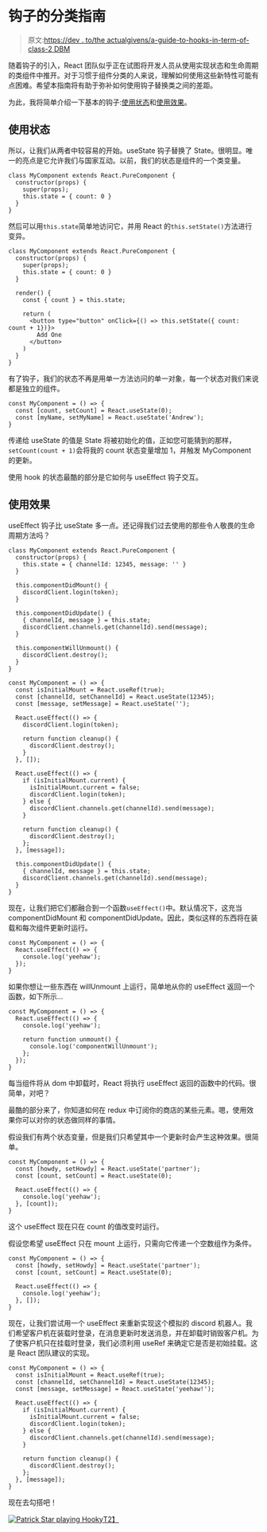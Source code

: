 # 钩子的分类指南

> 原文:[https://dev . to/the actualgivens/a-guide-to-hooks-in-term-of-class-2 DBM](https://dev.to/theactualgivens/a-guide-to-hooks-in-terms-of-classes-2dbm)

随着钩子的引入，React 团队似乎正在试图将开发人员从使用实现状态和生命周期的类组件中推开。对于习惯于组件分类的人来说，理解如何使用这些新特性可能有点困难。希望本指南将有助于弥补如何使用钩子替换类之间的差距。

为此，我将简单介绍一下基本的钩子:[使用状态](https://reactjs.org/docs/hooks-reference.html#usestate)和[使用效果](https://reactjs.org/docs/hooks-reference.html#useeffect)。

## [](#usestate)使用状态

所以，让我们从两者中较容易的开始。useState 钩子替换了 State。很明显。唯一的亮点是它允许我们与国家互动。以前，我们的状态是组件的一个类变量。

```
class MyComponent extends React.PureComponent {
  constructor(props) {
    super(props);
    this.state = { count: 0 }
  }
} 
```

然后可以用`this.state`简单地访问它，并用 React 的`this.setState()`方法进行变异。

```
class MyComponent extends React.PureComponent {
  constructor(props) {
    super(props);
    this.state = { count: 0 }
  }

  render() {
    const { count } = this.state;

    return (
      <button type="button" onClick={() => this.setState({ count: count + 1})}>
        Add One
      </button>
    )
  }
} 
```

有了钩子，我们的状态不再是用单一方法访问的单一对象，每一个状态对我们来说都是独立的组件。

```
const MyComponent = () => {
  const [count, setCount] = React.useState(0);
  const [myName, setMyName] = React.useState('Andrew');
} 
```

传递给 useState 的值是 State 将被初始化的值，正如您可能猜到的那样，`setCount(count + 1)`会将我的 count 状态变量增加 1，并触发 MyComponent 的更新。

使用 hook 的状态最酷的部分是它如何与 useEffect 钩子交互。

## [](#useeffect)使用效果

useEffect 钩子比 useState 多一点。还记得我们过去使用的那些令人敬畏的生命周期方法吗？

```
class MyComponent extends React.PureComponent {
  constructor(props) {
    this.state = { channelId: 12345, message: '' }
  }

  this.componentDidMount() {
    discordClient.login(token);
  }

  this.componentDidUpdate() {
    { channelId, message } = this.state;
    discordClient.channels.get(channelId).send(message);
  }

  this.componentWillUnmount() {
    discordClient.destroy();
  }
} 
```

```
const MyComponent = () => {
  const isInitialMount = React.useRef(true);
  const [channelId, setChannelId] = React.useState(12345);
  const [message, setMessage] = React.useState('');

  React.useEffect(() => {
    discordClient.login(token);

    return function cleanup() {
      discordClient.destroy();
    }
  }, []);

  React.useEffect(() => {
    if (isInitialMount.current) {
      isInitialMount.current = false;
      discordClient.login(token);
    } else {
      discordClient.channels.get(channelId).send(message);
    }

    return function cleanup() {
      discordClient.destroy();
    };
  }, [message]);

  this.componentDidUpdate() {
    { channelId, message } = this.state;
    discordClient.channels.get(channelId).send(message);
  }
} 
```

现在，让我们把它们都融合到一个函数`useEffect()`中。默认情况下，这充当 componentDidMount 和 componentDidUpdate。因此，类似这样的东西将在装载和每次组件更新时运行。

```
const MyComponent = () => {
  React.useEffect(() => {
    console.log('yeehaw');
  });
} 
```

如果你想让一些东西在 willUnmount 上运行，简单地从你的 useEffect 返回一个函数，如下所示...

```
const MyComponent = () => {
  React.useEffect(() => {
    console.log('yeehaw');

    return function unmount() {
      console.log('componentWillUnmount');
    };
  });
} 
```

每当组件将从 dom 中卸载时，React 将执行 useEffect 返回的函数中的代码。很简单，对吧？

最酷的部分来了，你知道如何在 redux 中订阅你的商店的某些元素。嗯，使用效果你可以对你的状态做同样的事情。

假设我们有两个状态变量，但是我们只希望其中一个更新时会产生这种效果。很简单。

```
const MyComponent = () => {
  const [howdy, setHowdy] = React.useState('partner');
  const [count, setCount] = React.useState(0);

  React.useEffect(() => {
    console.log('yeehaw');
  }, [count]);
} 
```

这个 useEffect 现在只在 count 的值改变时运行。

假设您希望 useEffect 只在 mount 上运行，只需向它传递一个空数组作为条件。

```
const MyComponent = () => {
  const [howdy, setHowdy] = React.useState('partner');
  const [count, setCount] = React.useState(0);

  React.useEffect(() => {
    console.log('yeehaw');
  }, []);
} 
```

现在，让我们尝试用一个 useEffect 来重新实现这个模拟的 discord 机器人。我们希望客户机在装载时登录，在消息更新时发送消息，并在卸载时销毁客户机。为了使客户机只在挂载时登录，我们必须利用 useRef 来确定它是否是初始挂载。这是 React 团队建议的实现。

```
const MyComponent = () => {
  const isInitialMount = React.useRef(true);
  const [channelId, setChannelId] = React.useState(12345);
  const [message, setMessage] = React.useState('yeehaw!');

  React.useEffect(() => {
    if (isInitialMount.current) {
      isInitialMount.current = false;
      discordClient.login(token);
    } else {
      discordClient.channels.get(channelId).send(message);
    }

    return function cleanup() {
      discordClient.destroy();
    };
  }, [message]);
} 
```

现在去勾搭吧！

[![Patrick Star playing Hooky](../Images/903abd69ba3020e5d425810d95022e12.png)T2】](https://i.giphy.com/media/l1AsOnR2Pjuw4tx4I/giphy.gif)